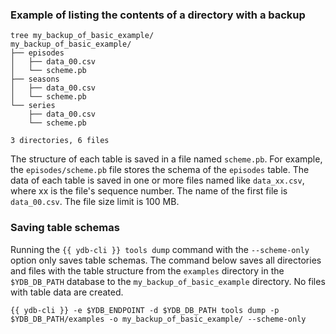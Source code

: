 ### Example of listing the contents of a directory with a backup

```
tree my_backup_of_basic_example/
my_backup_of_basic_example/
├── episodes
│   ├── data_00.csv
│   └── scheme.pb
├── seasons
│   ├── data_00.csv
│   └── scheme.pb
└── series
    ├── data_00.csv
    └── scheme.pb

3 directories, 6 files
```

The structure of each table is saved in a file named `scheme.pb`. For example, the `episodes/scheme.pb` file stores the schema of the `episodes` table. The data of each table is saved in one or more files named like `data_xx.csv`, where xx is the file's sequence number. The name of the first file is `data_00.csv`. The file size limit is 100 MB.

### Saving table schemas

Running the `{{ ydb-cli }} tools dump` command with the `--scheme-only` option only saves table schemas. The command below saves all directories and files with the table structure from the `examples` directory in the `$YDB_DB_PATH` database to the `my_backup_of_basic_example` directory. No files with table data are created.

```
{{ ydb-cli }} -e $YDB_ENDPOINT -d $YDB_DB_PATH tools dump -p $YDB_DB_PATH/examples -o my_backup_of_basic_example/ --scheme-only
```
